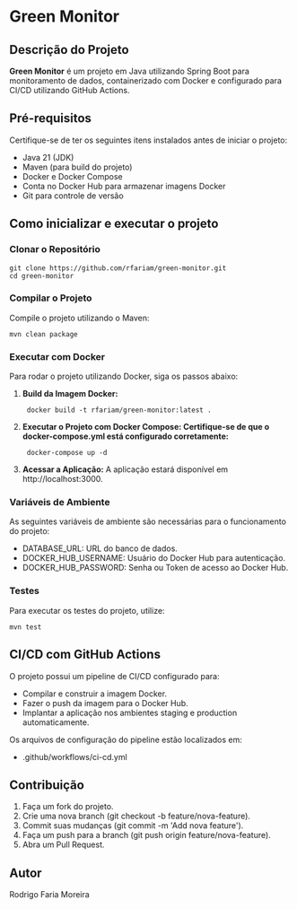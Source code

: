 # Green Monitor
## Descrição do Projeto

**Green Monitor** é um projeto em Java utilizando Spring Boot para monitoramento de dados, containerizado com Docker e configurado para CI/CD utilizando GitHub Actions.

## Pré-requisitos

Certifique-se de ter os seguintes itens instalados antes de iniciar o projeto:

- Java 21 (JDK)
- Maven (para build do projeto)
- Docker e Docker Compose
- Conta no Docker Hub para armazenar imagens Docker
- Git para controle de versão

## Como inicializar e executar o projeto
### Clonar o Repositório
    
    git clone https://github.com/rfariam/green-monitor.git
    cd green-monitor

### Compilar o Projeto

Compile o projeto utilizando o Maven:

    mvn clean package

### Executar com Docker

Para rodar o projeto utilizando Docker, siga os passos abaixo:

1. **Build da Imagem Docker:**

        docker build -t rfariam/green-monitor:latest .

2. **Executar o Projeto com Docker Compose: Certifique-se de que o docker-compose.yml está configurado corretamente:**

        docker-compose up -d

3. **Acessar a Aplicação:** A aplicação estará disponível em http://localhost:3000.

### Variáveis de Ambiente

As seguintes variáveis de ambiente são necessárias para o funcionamento do projeto:

- DATABASE_URL: URL do banco de dados.
- DOCKER_HUB_USERNAME: Usuário do Docker Hub para autenticação.
- DOCKER_HUB_PASSWORD: Senha ou Token de acesso ao Docker Hub.

### Testes

Para executar os testes do projeto, utilize:

    mvn test

## CI/CD com GitHub Actions

O projeto possui um pipeline de CI/CD configurado para:

- Compilar e construir a imagem Docker.
- Fazer o push da imagem para o Docker Hub.
- Implantar a aplicação nos ambientes staging e production automaticamente.

Os arquivos de configuração do pipeline estão localizados em:

- .github/workflows/ci-cd.yml

## Contribuição

1. Faça um fork do projeto.
2. Crie uma nova branch (git checkout -b feature/nova-feature).
3. Commit suas mudanças (git commit -m 'Add nova feature').
4. Faça um push para a branch (git push origin feature/nova-feature).
5. Abra um Pull Request.

## Autor

Rodrigo Faria Moreira
